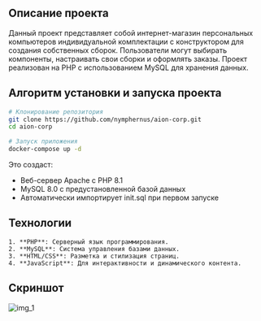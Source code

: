## Описание проекта
Данный проект представляет собой интернет-магазин персональных компьютеров индивидуальной комплектации с конструктором для создания собственных сборок. Пользователи могут выбирать компоненты, настраивать свои сборки и оформлять заказы. Проект реализован на PHP с использованием MySQL для хранения данных.

## Алгоритм установки и запуска проекта
```bash
# Клонирование репозитория
git clone https://github.com/nymphernus/aion-corp.git
cd aion-corp

# Запуск приложения
docker-compose up -d
```
Это создаст:
- Веб-сервер Apache с PHP 8.1
- MySQL 8.0 с предустановленной базой данных
- Автоматически импортирует init.sql при первом запуске

## Технологии
    1. **PHP**: Серверный язык программирования.
    2. **MySQL**: Система управления базами данных.
    3. **HTML/CSS**: Разметка и стилизация страниц.
    4. **JavaScript**: Для интерактивности и динамического контента.

## Скриншот
<img src="https://user-images.githubusercontent.com/103174654/229752211-483a3cf6-5fd4-4694-bb82-413255d884c6.png" alt="img_1">
